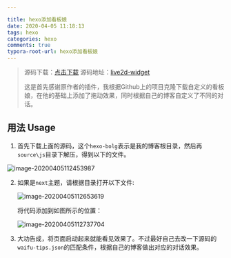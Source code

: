 ```yaml
---

title: hexo添加看板娘
date: 2020-04-05 11:18:13
tags: hexo
categories: hexo
comments: true
typora-root-url: hexo添加看板娘
---
```


> 源码下载：[点击下载](http://cloud.poorman.top/index.php?share/folder&user=1&sid=NgEfhW2k#) 源码地址：[live2d-widget](https://github.com/stevenjoezhang/live2d-widget)
>
> 这是首先感谢原作者的插件，我根据Github上的项目克隆下载自定义的看板娘，在他的基础上添加了拖动效果，同时根据自己的博客自定义了不同的对话。

<!--more-->

## 用法 Usage

1. 首先下载上面的源码，这个`hexo-bolg`表示是我的博客根目录，然后再`source\js`目录下解压，得到以下的文件。

![image-20200405112453987](/images/image-20200405112453987.png)

2. 如果是`next`主题，请根据目录打开以下文件:

   ![image-20200405112653619](/images/image-20200405112653619.png)

   将代码添加到如图所示的位置：

   ![image-20200405112737704](/images/image-20200405112737704.png)

3. 大功告成，将页面启动起来就能看见效果了。不过最好自己去改一下源码的`waifu-tips.json`的匹配条件，根据自己的博客做出对应的对话效果。